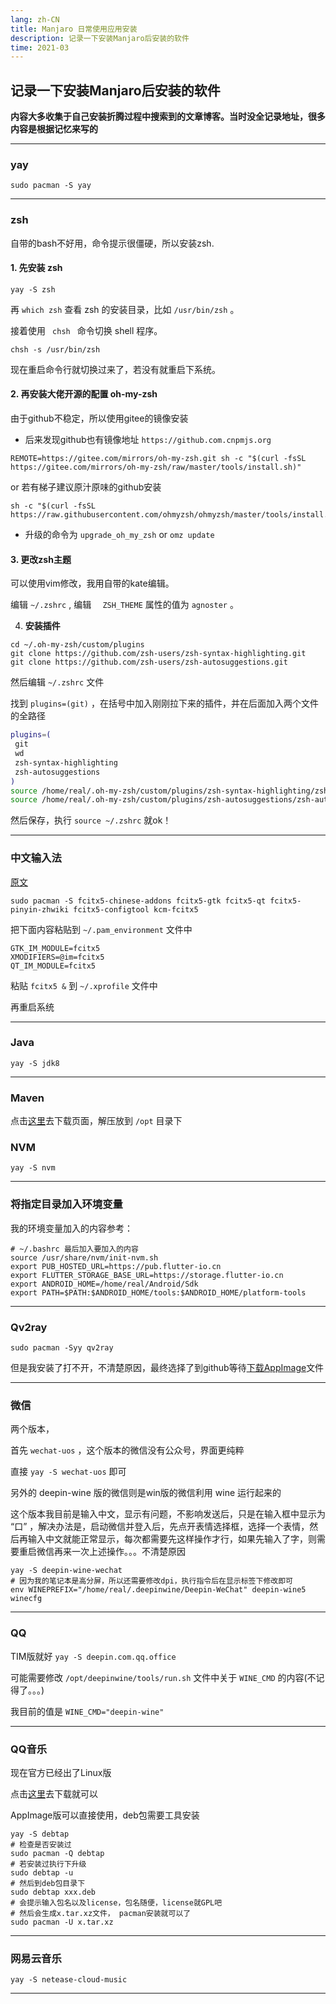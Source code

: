 ```yaml
---
lang: zh-CN
title: Manjaro 日常使用应用安装
description: 记录一下安装Manjaro后安装的软件
time: 2021-03
---
```


## 记录一下安装Manjaro后安装的软件

**内容大多收集于自己安装折腾过程中搜索到的文章博客。当时没全记录地址，很多内容是根据记忆来写的**

---

### yay

```shell
sudo pacman -S yay
```

----

### zsh

自带的bash不好用，命令提示很僵硬，所以安装zsh.

#### 1. 先安装 zsh

```shell
yay -S zsh
```

再 ``which zsh`` 查看 zsh 的安装目录，比如 ``/usr/bin/zsh`` 。

接着使用 ``  chsh  `` 命令切换 shell 程序。

```shell
chsh -s /usr/bin/zsh
```

现在重启命令行就切换过来了，若没有就重启下系统。

#### 2. 再安装大佬开源的配置 oh-my-zsh

由于github不稳定，所以使用gitee的镜像安装

- 后来发现github也有镜像地址 `https://github.com.cnpmjs.org` 

```shell
REMOTE=https://gitee.com/mirrors/oh-my-zsh.git sh -c "$(curl -fsSL https://gitee.com/mirrors/oh-my-zsh/raw/master/tools/install.sh)"
```

or 若有梯子建议原汁原味的github安装

```shell
sh -c "$(curl -fsSL https://raw.githubusercontent.com/ohmyzsh/ohmyzsh/master/tools/install.sh)"
```

- 升级的命令为 `upgrade_oh_my_zsh` or `omz update`

#### 3. 更改zsh主题

可以使用vim修改，我用自带的kate编辑。

编辑 ``~/.zshrc`` , 编辑 ``  ZSH_THEME`` 属性的值为 ``agnoster`` 。 

4. **安装插件**

```shell
cd ~/.oh-my-zsh/custom/plugins
git clone https://github.com/zsh-users/zsh-syntax-highlighting.git
git clone https://github.com/zsh-users/zsh-autosuggestions.git
```

然后编辑 ``~/.zshrc`` 文件

找到 ``plugins=(git)`` ，在括号中加入刚刚拉下来的插件，并在后面加入两个文件的全路径

```sh
plugins=(
 git
 wd
 zsh-syntax-highlighting
 zsh-autosuggestions
)
source /home/real/.oh-my-zsh/custom/plugins/zsh-syntax-highlighting/zsh-syntax-highlighting.zsh
source /home/real/.oh-my-zsh/custom/plugins/zsh-autosuggestions/zsh-autosuggestions.zsh
```

然后保存，执行 ``source ~/.zshrc`` 就ok！

----

### 中文输入法

[原文](https://manateelazycat.github.io/linux/2020/06/19/fcitx5-is-awesome.html)

```shell
sudo pacman -S fcitx5-chinese-addons fcitx5-gtk fcitx5-qt fcitx5-pinyin-zhwiki fcitx5-configtool kcm-fcitx5
```

把下面内容粘贴到 ``~/.pam_environment`` 文件中

```
GTK_IM_MODULE=fcitx5
XMODIFIERS=@im=fcitx5
QT_IM_MODULE=fcitx5
```

粘贴  `fcitx5 &` 到 `~/.xprofile` 文件中

再重启系统

----

### Java

```shell
yay -S jdk8
```

----

### Maven

点击[这里](https://archive.apache.org/dist/maven/maven-3/)去下载页面，解压放到 `/opt` 目录下

### NVM

```shell
yay -S nvm
```

----

### 将指定目录加入环境变量

我的环境变量加入的内容参考：

```shell
# ~/.bashrc 最后加入要加入的内容
source /usr/share/nvm/init-nvm.sh
export PUB_HOSTED_URL=https://pub.flutter-io.cn
export FLUTTER_STORAGE_BASE_URL=https://storage.flutter-io.cn
export ANDROID_HOME=/home/real/Android/Sdk
export PATH=$PATH:$ANDROID_HOME/tools:$ANDROID_HOME/platform-tools
```



----

### Qv2ray

```shell
sudo pacman -Syy qv2ray
```

但是我安装了打不开，不清楚原因，最终选择了到github等待[下载AppImage](https://github.com/Qv2ray/Qv2ray/releases)文件

----

### 微信

两个版本，

首先 ``wechat-uos`` ，这个版本的微信没有公众号，界面更纯粹

直接 ``yay -S wechat-uos``  即可

另外的 deepin-wine 版的微信则是win版的微信利用 wine 运行起来的

这个版本我目前是输入中文，显示有问题，不影响发送后，只是在输入框中显示为 “口” ，解决办法是，启动微信并登入后，先点开表情选择框，选择一个表情，然后再输入中文就能正常显示，每次都需要先这样操作才行，如果先输入了字，则需要重启微信再来一次上述操作。。。不清楚原因

```shell
yay -S deepin-wine-wechat
# 因为我的笔记本是高分屏，所以还需要修改dpi，执行指令后在显示标签下修改即可
env WINEPREFIX="/home/real/.deepinwine/Deepin-WeChat" deepin-wine5 winecfg
```



----

### QQ

TIM版就好 ``yay -S deepin.com.qq.office`` 

可能需要修改 `/opt/deepinwine/tools/run.sh` 文件中关于 `WINE_CMD` 的内容(不记得了。。。)

我目前的值是 `WINE_CMD="deepin-wine"` 

----

### QQ音乐

现在官方已经出了Linux版

点击[这里](https://y.qq.com/download/download.html)去下载就可以

AppImage版可以直接使用，deb包需要工具安装

```shell
yay -S debtap
# 检查是否安装过
sudo pacman -Q debtap
# 若安装过执行下升级
sudo debtap -u
# 然后到deb包目录下
sudo debtap xxx.deb
# 会提示输入包名以及license，包名随便，license就GPL吧
# 然后会生成x.tar.xz文件， pacman安装就可以了
sudo pacman -U x.tar.xz
```

----

### 网易云音乐

```shell
yay -S netease-cloud-music
```

----

